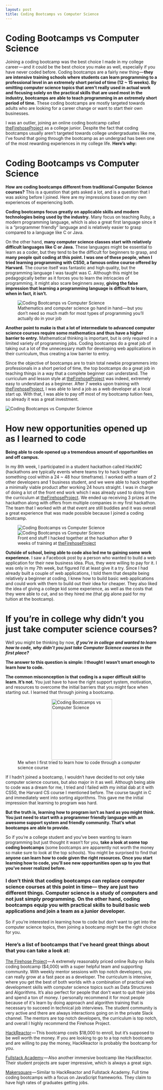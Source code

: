 ```yaml
---
layout: post
title: Coding Bootcamps vs Computer Science
---
```


<h1>Coding Bootcamps vs Computer Science</h1>


<p>
  Joining a coding bootcamp was the best choice I made in my college career — and it could be the best choice you make as well, especially if you have never coded before. Coding bootcamps are a fairly new thing — <strong>they are intensive training schools where students can learn programming to a professional level in an extremely short period of time (12 ~ 15 weeks). By omitting computer science topics that aren’t really used in actual work and focusing solely on the practical skills that are used most in the industry, bootcamps are able to teach programming in an extremely short period of time.</strong> These coding bootcamps are mostly targeted towards adults who are looking for a career change or want to start their own businesses.
</p>

<p>
  I was an outlier, joining an online coding bootcamp called <a href="http://www.thefirehoseproject.com" target="_blank"><a href="http://www.thefirehoseproject.com" target="_blank">theFirehoseProject</a></a> as a college junior. Despite the fact that coding bootcamps usually aren’t targeted towards college undergraduates like me, I’ve found that going through the bootcamp as an undergrad has been one of the most rewarding experiences in my college life. <strong>Here’s why:</strong>
</p>

<h1>Coding Bootcamps vs Computer Science</h1>

<p>
   <strong>How are coding bootcamps different from traditional Computer Science courses?</strong> This is a question that gets asked a lot, and is a question that I was asking before I joined. Here are my impressions based on my own experiences of experiencing both.
</p>

<p>
  <strong>Coding bootcamps focus greatly on applicable skills and modern technologies being used by the industry.</strong> Many focus on teaching Ruby, a modern programming language, which is also a great first language since it is a “programmer friendly” language and is relatively easier to grasp compared to a language like C or Java.
</p>

<p>
  On the other hand, <strong>many computer science classes start with relatively difficult languages like C or Java.</strong> These languages might be essential to learn as a coder, but they tend to be the difficult for beginners to grasp, and <strong>many people quit coding at this point. I was one of these people, when I tried learning programming with CS50, a famous online course offered by Harvard.</strong> The course itself was fantastic and high quality, but the programming language I was taught was C. Although this might be pedagogically better as it forces you to learn the intricacies of programming, it might also scare beginners away, <strong>giving the false impression that learning a programming language is difficult to learn, when in fact, it isn’t.</strong>
</p>

<figure>
  <img src="static/img/mathishard.jpg" alt="Coding Bootcamps vs Computer Science" />
  <figcaption>Mathematics and computer science go hand in hand — but you don’t need so much math for most types of programming you’ll actually do in your job</figcaption>
</figure>




<p>
  <strong>Another point to make is that a lot of intermediate to advanced computer science courses require some mathematics and thus have a higher barrier to entry.</strong> Mathematical thinking is important, but is only required in a limited variety of programming jobs. Coding bootcamps do a great job of taking out a lot of the unnecessary math for developing web applications in their curriculum, thus creating a low barrier to entry.
</p>

<p>
  Since the objective of bootcamps are to train total newbie programmers into professionals in a short period of time, the top bootcamps do a great job in teaching things in a way that a complete beginner can understand. The curriculum and lesson style at <a href="http://www.thefirehoseproject.com" target="_blank">theFirehoseProject</a> was indeed, extremely easy to understand as a beginner. After 7 weeks upon training with <a href="http://www.thefirehoseproject.com" target="_blank">theFirehoseProject</a>, I was able to land a job as a web developer at a local start up. With that, I was able to pay off most of my bootcamp tuition fees, so already it was a great investment.
</p>

<img src="static/img/csinfographic.jpg" alt="Coding Bootcamps vs Computer Science">



<h1>How new opportunities opened up as I learned to code</h1>

<p><strong>Being able to code opened up a tremendous amount of opportunities on and off campus.</strong></p>

<p>
  In my 8th week, I participated in a student hackathon called HackNC (hackathons are typically events where teams try to hack together something cool within a 24 ~ 48 hour timeframe). I worked with a team of 2 other developers and 1 business student, and we were able to hack together a minimally viable product after working 24 hours straight. I was in charge of doing a lot of the front end work which I was already used to doing from the curriculum at <a href="http://www.thefirehoseproject.com" target="_blank">theFirehoseProject</a>. We ended up receiving 3 prizes at the hackathon along with offers from multiple companies in my first hackathon. The team that I worked with at that event are still buddies and it was overall a great experience that was made possible because I joined a coding bootcamp.
</p>

<figure>
  <img src="static/img/guru.png" alt="Coding Bootcamps vs Computer Science">
  <img src="static/img/guru_2.png" alt="Coding Bootcamps vs Computer Science">
  <figcaption>Front end stuff I hacked together at the hackathon after 9 weeks of training at <a href="http://www.thefirehoseproject.com" target="_blank">theFirehoseProject</a></figcaption>
</figure>



<p>
  <strong>Outside of school, being able to code also led me to gaining some work experience.</strong> I saw a Facebook post by a person who wanted to build a web application for their new business idea. Plus, they were willing to pay for it. I was only in my 7th week, but figured I’d at least give it a try. Since I had already built a couple of web applications, I told them that despite being relatively a beginner at coding, I knew how to build basic web applications and could work with them to build out their idea for cheaper. They also liked the idea of giving a college kid some experience, as well as the costs that they were able to cut, and so they hired me (that gig alone paid for my tuition at the bootcamp).
</p>

<h1>If you’re in college why didn’t you just take computer science courses?</h1>

<p>
  Well you might be thinking by now, <i><strong>if you’re in college and wanted to learn how to code, why didn’t you just take Computer Science courses in the first place?</strong></i>
</p>

<p><strong>The answer to this question is simple: I thought I wasn’t smart enough to learn how to code.</strong></p>

<p>
  <strong>The common misconception is that coding is a super difficult skill to learn. It’s not.</strong> You just have to have the right support system, motivation, and resources to overcome the initial barriers that you might face when starting out. I learned that through joining a bootcamp.
</p>

<figure>
<img src="static/img/banghead.jpg" alt="Coding Bootcamps vs Computer Science" style="width:200px;margin: 0 auto;display:block">
<figcaption>Me when I first tried to learn how to code through a computer science course</figcaption>
</figure>

<p>
  If I hadn’t joined a bootcamp, I wouldn’t have decided to not only take computer science courses, but also major in it as well. Although being able to code was a dream for me, I tried and I failed with my initial dab at it with CS50, the Harvard CS course I mentioned before. The course taught in C and immediately went into sorting algorithms. This gave me the initial impression that learning to program was hard.
</p>

<p>
  <strong>But the truth is, learning how to program isn’t as hard as you might think. You just need to start with a programmer friendly language with an awesome support system and friendly community. That’s what bootcamps are able to provide.</strong>
</p>

<p>
  So if you’re a college student and you’ve been wanting to learn programming but just thought it wasn’t for you, <strong>take a look at some top coding bootcamps</strong> (some bootcamps are apparently not worth the money so make sure to look at the top schools). You might be surprised to find that <strong>anyone can learn how to code given the right resources. Once you start learning how to code, you’ll see new opportunities open up to you that you’ve never realized before.</strong>
</p>






<h3>
  I don’t think that coding bootcamps can replace computer science courses at this point in time— they are just two different things. Computer science is a study of computers and not just simply programming. On the other hand, coding bootcamps equip you with practical skills to build basic web applications and join a team as a junior developer.
</h3> 

<p>
  So if you’re interested in learning how to code but don’t want to get into the computer science topics, then joining a bootcamp might be the right choice for you.
</p>

<h3>
  Here’s a list of bootcamps that I’ve heard great things about that you can take a look at: 
</h3>

<p>
  <a href="http://www.thefirehoseproject.com/" target="_blank"><a href="http://www.thefirehoseproject.com" target="_blank">The Firehose Project</a></a> — A extremely reasonably priced online Ruby on Rails coding bootcamp ($4,000) with a super helpful team and supporting community. With weekly mentor sessions with top notch developers, you can really grow at a fast pace as a developer. The curriculum is intensive, where you get the best of both worlds with a combination of practical web development skills with computer science topics such as Data Structures and Algorithms. It’s also perfect for people that don’t want to quit their jobs and spend a ton of money. I personally recommend it for most people because of it's learn by doing approach and algorithm training that is necessary to succeed in technical job interviews. The student community is very active and there are always interactions going on in the private Slack channel. The mentors are top notch developers, the curriculum is top notch, and overall I highly recommend the Firehose Project.
</p>

<p>
  <a href="http://www.hackreactor.com/" target="_blank">HackReactor</a> — This bootcamp costs $18,000 to enroll, but it’s supposed to be well worth the money. If you are looking to go to a top notch bootcamp and are willing to pay the money, HackReactor is probably the bootcamp for you.
</p>

<p>
  <a href="http://www.fullstackacademy.com/" target="_blank">Fullstack Academy</a> — Also another immersive bootcamp like HackReactor. Their student projects are super impressive, which is always a great sign.
</p>

<p>
  <a href="http://www.makersquare.com/" target="_blank">Makersquare</a> — Similar to HackReactor and Fullstack Academy. Full time coding bootcamps with a focus on JavaScript frameworks. They claim to have high rates of graduates getting jobs.
</p>

